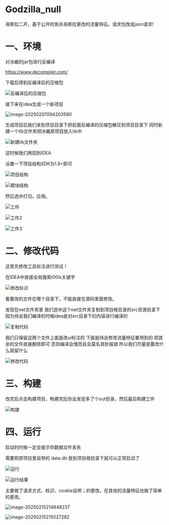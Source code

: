 # Godzilla_null
哥斯拉二开，基于公开的免杀哥斯拉更改的流量特征。请求包改成json请求!

# 一、环境

对冰蝎的jar包进行反编译

https://www.decompiler.com/

下载后得到反编译后的压缩包

![反编译后的压缩包](G:\Code\java\Godzilla\Godzilla_null\Godzilla_null\README.assets\反编译后的压缩包.jpg)

接下来在idea生成一个新项目

![image-20250207094203590](G:\Code\java\Godzilla\Godzilla_null\Godzilla_null\README.assets\image-20250207094203590.png)

生成项目后我们来到项目目录下把前面反编译的压缩包解压到项目目录下  同时新建一个lib文件夹把冰蝎原项目放入lib中  

![新建lib文件夹](G:\Code\java\Godzilla\Godzilla_null\Godzilla_null\README.assets\新建lib文件夹.jpg)

这时候我们再回到IDEA

设置一下项目结构SDK为1.8+即可  

![项目结构](G:\Code\java\Godzilla\Godzilla_null\Godzilla_null\README.assets\项目结构.jpg)

![模块结构](G:\Code\java\Godzilla\Godzilla_null\Godzilla_null\README.assets\模块结构.jpg)

然后选中打勾，应用。

![工件](G:\Code\java\Godzilla\Godzilla_null\Godzilla_null\README.assets\工件.jpg)

![工件2](G:\Code\java\Godzilla\Godzilla_null\Godzilla_null\README.assets\工件2.jpg)



![工件3](G:\Code\java\Godzilla\Godzilla_null\Godzilla_null\README.assets\工件3.jpg)



# 二、修改代码

这里先修改工具标注进行测试！

在IDEA中直接全局搜索t00ls关键字

![修改标识](G:\Code\java\Godzilla\Godzilla_null\Godzilla_null\README.assets\修改标识.jpg)

看要改的文件在哪个目录下，不能直接在源码里面修改。



发现在net文件夹里 我们选中这个net文件夹复制到项目根目录的src资源目录下  因为待会我们编译的时候idea是对src目录下的内容进行编译­的

![复制代码](G:\Code\java\Godzilla\Godzilla_null\Godzilla_null\README.assets\复制代码.jpg)

我们只保留这两个文件上面是改ui标注的  下面是待会修改流量特征要用到的   把其余的文件直接删除即可  否则编译会慢而且会莫名其妙报错  所以我们尽量是要改什么就留什么

![修改代码](G:\Code\java\Godzilla\Godzilla_null\Godzilla_null\README.assets\修改代码.jpg)

# 三、构建

改完后点击构建项目，构建完后你会发现多了个out目录，然后最后构建工件

![构建](G:\Code\java\Godzilla\Godzilla_null\Godzilla_null\README.assets\构建.png)

# 四、运行

启动的时候一定会提示你数据文件丢失

需要把原项目里自带的  data.db 放到项目根目录下就可以正常启动了

![运行](G:\Code\java\Godzilla\Godzilla_null\Godzilla_null\README.assets\运行.png)

![运行结果](G:\Code\java\Godzilla\Godzilla_null\Godzilla_null\README.assets\运行结果.png)







主要做了请求方式、标识、cookie自带；的更改，在其他的流量特征也做了简单的更改。

![image-20250215214948237](G:\Code\java\Godzilla\Godzilla_null\Godzilla_null\README.assets\image-20250215214948237.png)

![image-20250215215027282](G:\Code\java\Godzilla\Godzilla_null\Godzilla_null\README.assets\image-20250215215027282.png)

